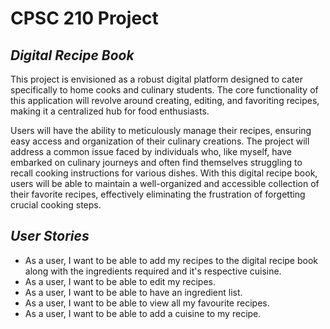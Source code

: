 # CPSC 210 Project

## *Digital Recipe Book*

This project is envisioned as a robust digital platform designed to cater specifically to 
home cooks and culinary students. The core functionality of this application will revolve around creating,
editing, and favoriting recipes, making it a centralized hub for food enthusiasts.

Users will have the ability to meticulously manage their recipes, ensuring easy access and 
organization of their culinary creations. The project will address a common issue faced by individuals 
who, like myself, have embarked on culinary journeys and often find themselves struggling to recall 
cooking instructions for various dishes. With this digital recipe book, users will be able to maintain 
a well-organized and accessible collection of their favorite recipes, effectively eliminating the 
frustration of forgetting crucial cooking steps.

## *User Stories*

- As a user, I want to be able to add my recipes to the digital recipe book along with the ingredients required
 and it's respective cuisine.
- As a user, I want to be able to edit my recipes.
- As a user, I want to be able to have an ingredient list.
- As a user, I want to be able to view all my favourite recipes.
- As a user, I want to be able to add a cuisine to my recipe.


